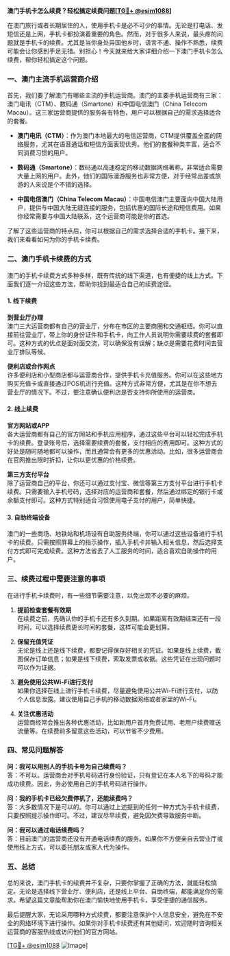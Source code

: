 **澳门手机卡怎么续费？轻松搞定续费问题[[TG💪+ @esim1088](https://t.me/s/esim1088)]**

在澳门旅行或者长期居住的人，使用手机卡是必不可少的事情。无论是打电话、发短信还是上网，手机卡都扮演着重要的角色。然而，对于很多人来说，最头疼的问题就是手机卡的续费。尤其是当你身处异国他乡时，语言不通、操作不熟悉，续费可能会让你感到手足无措。别担心！今天就来给大家详细介绍一下澳门手机卡怎么续费，帮你轻松搞定这个问题。

### 一、澳门主流手机运营商介绍

首先，我们要了解澳门有哪些主流的手机运营商。澳门的主要手机运营商有三家：澳门电讯（CTM）、数码通（Smartone）和中国电信澳门（China Telecom Macau）。这三家运营商提供的服务各有特色，用户可以根据自己的需求选择适合的套餐。

- **澳门电讯（CTM）**：作为澳门本地最大的电信运营商，CTM提供覆盖全面的网络服务，尤其在语音通话和短信方面表现优秀。他们的套餐种类丰富，适合不同消费习惯的用户。
  
- **数码通（Smartone）**：数码通以高速稳定的移动数据网络著称，非常适合需要大量上网的用户。此外，他们的国际漫游服务也非常方便，对于经常出差或旅游的人来说是个不错的选择。
  
- **中国电信澳门（China Telecom Macau）**：中国电信澳门主要面向中国大陆用户，提供与中国大陆无缝连接的服务，包括优惠的国际长途和短信费用。如果你经常需要与中国大陆联系，这个运营商可能是你的首选。

了解了这些运营商的特点后，你可以根据自己的需求选择合适的手机卡。接下来，我们来看看如何为你的手机卡续费。

### 二、澳门手机卡续费的方式

澳门的手机卡续费方式多种多样，既有传统的线下渠道，也有便捷的线上方式。下面我们逐一介绍这些方法，帮助你找到最适合自己的续费途径。

#### 1. 线下续费

**到营业厅办理**  
澳门三大运营商都有自己的营业厅，分布在市区的主要商圈和交通枢纽。你可以直接前往营业厅，带上你的身份证件和手机卡，向工作人员说明你需要续费的套餐即可。这种方式的优点是面对面交流，可以确保没有误解；缺点是需要花费时间去营业厅排队等候。

**便利店或合作网点**  
许多便利店和小型商店都与运营商合作，提供手机卡充值服务。你可以在这些地方购买充值卡或直接通过POS机进行充值。这种方式非常方便，尤其是在你不想去营业厅的情况下。不过，要注意确认便利店是否支持你所使用的运营商。

#### 2. 线上续费

**官方网站或APP**  
各大运营商都有自己的官方网站和手机应用程序，通过这些平台可以轻松完成手机卡的续费。登录账号后，选择需要续费的套餐，支付相应的费用即可。这种方式的好处是随时随地都可以操作，而且通常会有更多的优惠活动。比如，很多运营商会在官网推出限时折扣，让你以更优惠的价格续费。

**第三方支付平台**  
除了运营商自己的平台，你还可以通过支付宝、微信等第三方支付平台进行手机卡续费。只需要输入手机号码，选择对应的运营商和套餐，然后通过绑定的银行卡或余额支付即可。这种方式特别适合习惯使用电子支付的用户，简单快捷。

#### 3. 自助终端设备

澳门的一些商场、地铁站和机场设有自助服务终端，你可以通过这些设备进行手机卡的续费。只需按照屏幕上的指示操作，插入手机卡并输入相关信息，然后选择支付方式即可完成续费。这种方法省去了人工服务的时间，适合喜欢自助操作的用户。

### 三、续费过程中需要注意的事项

在进行手机卡续费时，有一些细节需要注意，以免出现不必要的麻烦。

1. **提前检查套餐有效期**  
在续费之前，先确认你的手机卡还有多久到期。如果距离有效期结束还有一段时间，可以选择续费更长时间的套餐，这样可能会更划算。

2. **保留充值凭证**  
无论是线上还是线下续费，都要记得保存好相关的凭证。如果是线上续费，截图保存订单信息；如果是线下续费，索取发票或收据。这些凭证在出现问题时可以作为证据。

3. **避免使用公共Wi-Fi进行支付**  
如果你选择在线上进行手机卡续费，尽量避免使用公共Wi-Fi进行支付，以防个人信息泄露。建议使用自己手机的移动数据网络或者家里的Wi-Fi。

4. **关注优惠活动**  
运营商经常会推出各种优惠活动，比如新用户首月免费试用、老用户续费赠送流量等。在续费前多留意这些活动，可以节省不少费用。

### 四、常见问题解答

**问：我可以用别人的手机卡号为自己续费吗？**  
答：不可以。运营商会对手机号码进行身份验证，只有登记在本人名下的号码才能成功续费。因此，务必使用自己的手机号码进行操作。

**问：我的手机卡已经欠费停机了，还能续费吗？**  
答：大多数情况下是可以的。你可以通过上述提到的任何一种方式为手机卡续费，只要按照提示操作即可。不过，建议尽早续费，避免因欠费导致服务中断。

**问：我可以通过电话续费吗？**  
答：目前澳门的运营商还没有开通电话续费的服务。如果你不方便亲自去营业厅或使用线上方式，可以委托朋友或家人代为操作。

### 五、总结

总的来说，澳门手机卡的续费并不复杂，只要你掌握了正确的方法，就能轻松搞定。无论是选择线下营业厅、便利店，还是线上平台、自助终端，都能满足你的需求。希望这篇文章能帮助你在澳门愉快地使用手机卡，享受便捷的通信服务。

最后提醒大家，无论采用哪种方式续费，都要注意保护个人信息安全，避免在不安全的网络环境下进行操作。如果你对手机卡续费还有其他疑问，欢迎随时咨询相关运营商的客服热线或访问他们的官方网站。

[[TG💪+ @esim1088](https://t.me/s/esim1088) ![Image](https://i.postimg.cc/4NQfJmqS/Snipaste-2025-05-13-00-14-12.png)]